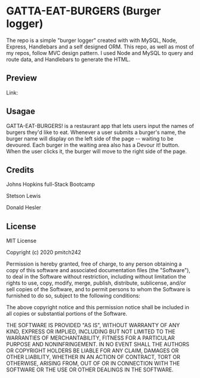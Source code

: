 # GATTA-EAT-BURGERS (Burger logger)

The repo is a simple "burger logger" created with with MySQL, Node, Express, Handlebars and a self designed ORM. This repo, as well as most of my repos, follow MVC design pattern. I used Node and MySQL to query and route data, and Handlebars to generate the HTML.

## Preview
Link:

## Usagae 
GATTA-EAT-BURGERS! is a restaurant app that lets users input the names of burgers they'd like to eat.
Whenever a user submits a burger's name, the burger name will display on the left side of the page -- waiting to be devoured.
Each burger in the waiting area also has a Devour it! button. When the user clicks it, the burger will move to the right side of the page.

## Credits
Johns Hopkins full-Stack Bootcamp

Stetson Lewis

Donald Hesler


## License
MIT License

Copyright (c) 2020 pmitch242

Permission is hereby granted, free of charge, to any person obtaining a copy of this software and associated documentation files (the "Software"), to deal in the Software without restriction, including without limitation the rights to use, copy, modify, merge, publish, distribute, sublicense, and/or sell copies of the Software, and to permit persons to whom the Software is furnished to do so, subject to the following conditions:

The above copyright notice and this permission notice shall be included in all copies or substantial portions of the Software.

THE SOFTWARE IS PROVIDED "AS IS", WITHOUT WARRANTY OF ANY KIND, EXPRESS OR IMPLIED, INCLUDING BUT NOT LIMITED TO THE WARRANTIES OF MERCHANTABILITY, FITNESS FOR A PARTICULAR PURPOSE AND NONINFRINGEMENT. IN NO EVENT SHALL THE AUTHORS OR COPYRIGHT HOLDERS BE LIABLE FOR ANY CLAIM, DAMAGES OR OTHER LIABILITY, WHETHER IN AN ACTION OF CONTRACT, TORT OR OTHERWISE, ARISING FROM, OUT OF OR IN CONNECTION WITH THE SOFTWARE OR THE USE OR OTHER DEALINGS IN THE SOFTWARE.
